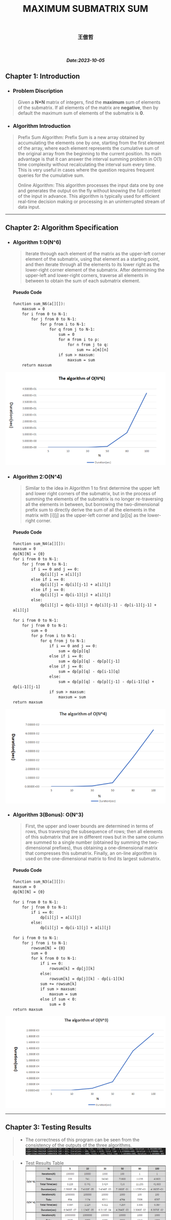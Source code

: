 <br/>
<br/> 
<br/>
<br/> 
<br/>
<br/> 

# <center>MAXIMUM SUBMATRIX SUM</center>
<br/>

### <center>王傲哲</center>
<br/>

##### <center>Date:2023-10-05</center>
<div STYLE="page-break-after: always;"></div>

## **Chapter 1:    Introduction**

* ### Problem Discription
> Given a **N*N** matrix of integers, find the **maximum** sum of elements of the submatrix. If all elements of the matrix are **negative**, then by default the maximum sum of elements of the submatrix is **0**.
* ### Algorithm Introduction
> Prefix Sum Algorithm: Prefix Sum is a new array obtained by accumulating the elements one by one, starting from the first element of the array, where each element represents the cumulative sum of the original array from the beginning to the current position. Its main advantage is that it can answer the interval summing problem in O(1) time complexity without recalculating the interval sum every time. This is very useful in cases where the question requires frequent queries for the cumulative sum.
>
> Online Algorithm: This algorithm processes the input data one by one and generates the output on the fly without knowing the full content of the input in advance. This algorithm is typically used for efficient real-time decision making or processing in an uninterrupted stream of data input.
***

## **Chapter 2:    Algorithm Specification**
* ### Algorithm 1:O(N^6)
    > Iterate through each element of the matrix as the upper-left corner element of the submatrix, using that element as a starting point, and then iterate through all the elements to its lower right as the lower-right corner element of the submatrix. After determining the upper-left and lower-right corners, traverse all elements in between to obtain the sum of each submatrix element.

    #### Pseudo Code
    ```
    function sum_N6(a[][]):
        maxsum = 0
        for i from 0 to N-1:
            for j from 0 to N-1:
                for p from i to N-1:
                    for q from j to N-1:
                        sum = 0
                        for m from i to p:
                            for n from j to q:
                                sum += a[m][n]
                        if sum > maxsum:
                            maxsum = sum
        return maxsum
    ```
![](1-1.png)
<br/>

* ### Algorithm 2:O(N^4)
    > Similar to the idea in Algorithm 1 to first determine the upper left and lower right corners of the submatrix, but in the process of summing the elements of the submatrix is no longer re-traversing all the elements in between, but borrowing the two-dimensional prefix sum to directly derive the sum of all the elements in the matrix with [i][j] as the upper-left corner and [p][q] as the lower-right corner.
    #### Pseudo Code
    ```
    function sum_N4(a[][]):
    maxsum = 0
    dp[N][N] = {0}
    for i from 0 to N-1:
        for j from 0 to N-1:
            if i == 0 and j == 0:
                dp[i][j] = a[i][j]
            else if i == 0:
                dp[i][j] = dp[i][j-1] + a[i][j]
            else if j == 0:
                dp[i][j] = dp[i-1][j] + a[i][j]
            else:
                dp[i][j] = dp[i-1][j] + dp[i][j-1] - dp[i-1][j-1] + a[i][j]

    for i from 0 to N-1:
        for j from 0 to N-1:
            sum = 0
            for p from i to N-1:
                for q from j to N-1:
                    if i == 0 and j == 0:
                        sum = dp[p][q]
                    else if i == 0:
                        sum = dp[p][q] - dp[p][j-1]
                    else if j == 0:
                        sum = dp[p][q] - dp[i-1][q]
                    else:
                        sum = dp[p][q] - dp[p][j-1] - dp[i-1][q] + dp[i-1][j-1]
                    if sum > maxsum:
                        maxsum = sum
    return maxsum
    ```
![](2-1.png)
<br/>

* ### Algorithm 3(Bonus): O(N^3)
    > First, the upper and lower bounds are determined in terms of rows, thus traversing the subsequence of rows; then all elements of this submatrix that are in different rows but in the same column are summed to a single number (obtained by summing the two-dimensional prefixes), thus obtaining a one-dimensional matrix that compresses this submatrix. Finally, an on-line algorithm is used on the one-dimensional matrix to find its largest submatrix.
    #### Pseudo Code
    ```
    function sum_N3(a[][]):
    maxsum = 0
    dp[N][N] = {0}
    
    for i from 0 to N-1:
        for j from 0 to N-1:
            if i == 0:
                dp[i][j] = a[i][j]
            else:
                dp[i][j] = dp[i-1][j] + a[i][j]

    for i from 0 to N-1:
        for j from i to N-1:
            rowsum[N] = {0}
            sum = 0
            for k from 0 to N-1:
                if i == 0:
                    rowsum[k] = dp[j][k]
                else:
                    rowsum[k] = dp[j][k] - dp[i-1][k]
                sum += rowsum[k]
                if sum > maxsum:
                    maxsum = sum
                else if sum < 0:
                    sum = 0
    return maxsum
    ```
![](3-1.png)
***

## **Chapter 3:    Testing Results**
> * The correctness of this program can be seen from the consistency of the outputs of the three algorithms.
![](./results.png)

> * Test Results Table
![](./table.png)
***

## **Chapter 4:    Analysis and Comments**

> ### Complexity Analysis 
> * Algorithm 1  
> __The time complexity is O(N^6)__: Six nested "for" loops.
> __The space complexity is O(1)__: Definitions of variables of O(1).
> * Algorithm 2
> __The time complexity is O(N^4)__: Firstly, there are two nested "for" loops for the initialization of two-dimensional prefix sum, so the time complexity of it is O(N^2). Then there are four nested "for" loops for calculating the maximum sum, so the time complexity of it is O(N^4). In summary, the total time complexity of Algorithm 2 is O(N^4).
> __The space complexity is O(N^2)__: There is a 2D array dp[N][N] for storing two-dimensional prefix sum.
> * Algorithm 3
> __The time complexity is O(N^3)__: Firstly, there are two nested "for" loops for the initialization of two-dimensional prefix sum, so the time complexity of it is O(N^2). Then there are two nested "for" loops for traversing the subsequence of rows. In this dual nesting, the on-line algorithm with time complexity O(N) is nested again to compute the maximum sum. In summary, the total time compexity of Algorithm 3 is O(N^3).
> __The space complexity is O(N^2)__: There is a 1D array rowsum[N] for compressing matrix and a 2D array dp[N][N] for storing two-dimensional prefix sum.
>

> ##### Three Functions Plotted in the Same Coordinate System
> ![](./123.png)
> When the data N is small, the time difference between the three algorithms is not obvious, and with the increase of N, the difference begins to appear when N is 30. It is easy to see that under the condition of N=50, the running time of O(N^6)algorithm has been much longer than that of the other two algorithms, and the time increases more rapidly with the increase of N. Algorithms with O(N^4) efficiency also have a significant increase in running time after N=100. The O(N^3) algorithm performs very well in the required range of test data.
***

## **Appendix:    Source Code (in C)**
```c
#include <stdio.h>
#include <time.h>
#include <stdlib.h>

#define N 100 //Matrix Side Length
#define K1 1 //Iteration of Algorithm 1
#define K2 100 //Iteration of Algorithm 2
#define K3 1000 //Iteration of Algorithm 3

clock_t start, stop;
double duration;

int sum_N6(int a[][N])//Algorithm 1 O(N^6)
{
    int sum, maxsum = 0;
    for (int i = 0; i < N; i++)
        for (int j = 0; j < N; j++)
        //Iterate over each element of the matrix as the upper-left element of the submatrix
            for (int p = i; p < N; p++)
                for (int q = j; q < N; q++)
                //Use the upper-left element as the starting point, and then traverse all the elements to its lower-right as the lower-right element of the sub-matrix
                {
                    sum = 0;
                    for (int m = i; m <= p; m++)
                        for (int n = j; n <= q; n++)
                            sum += a[m][n];
                    if (sum > maxsum) maxsum = sum;
                    //After determining the upper-left and lower-right corners, iterate over all the elements in between to obtain the sum of each sub-matrix element
                }
    return maxsum;
}

int sum_N4(int a[][N])//Algorithm 2 O(N^4)
{
    int sum, maxsum = 0, dp[N][N] = {0};
    for (int i = 0; i < N; i++)
        for (int j = 0; j < N; j++)
        {
            if(i==0&&j==0) dp[i][j] = a[i][j];
            else if(i==0) dp[i][j] = dp[i][j-1] + a[i][j];
            else if(j==0) dp[i][j] = dp[i-1][j] + a[i][j];
            else dp[i][j] = dp[i-1][j] + dp[i][j-1] - dp[i-1][j-1] + a[i][j];
        }
        //Initialize the two-dimensional prefix sum, dp[i][j] stores the sum of all elements in the matrix enclosed by row 1, column 1 to row i, column j
    for (int i = 0; i < N; i++)
        for (int j = 0; j < N; j++)
        {
            sum = 0;
            for (int p = i; p < N; p++)
                for (int q = j; q < N; q++)
                {
                    if(i==0&&j==0) sum = dp[p][q];
                    else if(i==0) sum = dp[p][q] - dp[p][j-1];
                    else if(j==0) sum = dp[p][q] - dp[i-1][q];
                    else sum = dp[p][q] - dp[p][j-1] - dp[i-1][q] + dp[i-1][j-1];
                    if (sum > maxsum) maxsum = sum;
                }
                //The sum of all elements in the matrix with [i][j] as the upper-left corner and [p][q] as the lower-right corner can be derived directly from the two-dimensional prefix sum, eliminating the need for two-fold iterations to traverse through all of the elements in the sum
        }
    return maxsum;
}

int sum_N3(int a[][N])//Algorithm 3 O(N^3) (Bonus)
{
    int maxsum = 0, dp[N][N] = {0};
    for (int i = 0; i < N; i++)
        for (int j = 0; j < N; j++)
        {
            if(i==0) dp[i][j] = a[i][j];
            else dp[i][j] = dp[i-1][j] + a[i][j];
        }
        //Initialize the two-dimensional prefix sum, dp[i][j] stores the jth column element sums from row 0 to row i
    for (int i = 0; i < N; i++)
        for (int j = i; j < N; j++)
        //Traverse the subsequence of rows by first determining the upper and lower bounds in terms of rows
        {
            int rowsum[N] = {0}, sum = 0;
            for(int k = 0; k < N; k++)
            {
                if(i==0) rowsum[k] = dp[j][k];
                else rowsum[k] = dp[j][k] - dp[i-1][k];
                //Then all the elements of the submatrix with different rows but the same columns are summed into a single number, thus obtaining a one-dimensional matrix that compresses the submatrix
                sum += rowsum[k];
                if (sum > maxsum) maxsum = sum;
                else if (sum < 0) sum = 0;
                //Finally, the on-line algorithm is used for the one-dimensional matrix to find its maximal sub-matrix
            }
        }
    return maxsum;
}

int main()
{
    int a[N][N], maxsum;
    srand(time(NULL));
    for (int i = 0; i < N; i++)
        for (int j = 0; j < N; j++)
            a[i][j] = (rand() % 10 + 1) * ((rand() % 2) ? 1 : -1);
    //Randomly generate an N*N array of non-zero integers ranging from -10 to 10 elements

    start = clock();
    for (int i = 0; i < K1; i++)//Algorithm 1 iteration K1
        maxsum = sum_N6(a);
    stop = clock();
    duration = ((double)(stop - start)) / CLK_TCK;
    printf("Algorithm1:MAXIMUM SUBMATRIX SUM = %d, Iterations = %d, Ticks = %ld, Total Time = %e, Duration = %e\n", maxsum, K1, stop-start, duration, duration / K1);//Output Algorithm 1 Result

    start = clock();
    for (int i = 0; i < K2; i++)//Algorithm 2 iteration K2
        maxsum = sum_N4(a);
    stop = clock();
    duration = ((double)(stop - start)) / CLK_TCK;
    printf("Algorithm2:MAXIMUM SUBMATRIX SUM = %d, Iterations = %d, Ticks = %ld, Total Time = %e, Duration = %e\n", maxsum, K2, stop-start, duration, duration / K2);//Output Algorithm 2 Result

    start = clock();
    for (int i = 0; i < K3; i++)//Algorithm 3 iteration K3
        maxsum = sum_N3(a);
    stop = clock();
    duration = ((double)(stop - start)) / CLK_TCK;
    printf("Algorithm3:MAXIMUM SUBMATRIX SUM = %d, Iterations = %d, Ticks = %ld, Total Time = %e, Duration = %e", maxsum, K3, stop-start, duration, duration / K3);//Output Algorithm 3 Result

    return 0;
}
```
***

## **Declaration**
__I hereby declare that all the work done in this project titled "cx2023_3220105775_P1.c" is of myindependent effort.__

